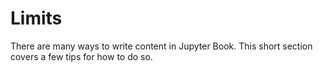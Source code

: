 <!-- #region -->
# Limits


There are many ways to write content in Jupyter Book. This short section
covers a few tips for how to do so.
<!-- #endregion -->

```python

```
